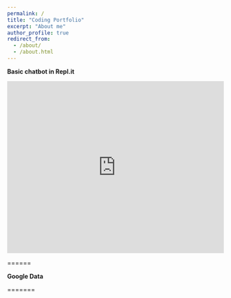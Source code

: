 ```yaml
---
permalink: /
title: "Coding Portfolio"
excerpt: "About me"
author_profile: true
redirect_from: 
  - /about/
  - /about.html
---
```


<b> Basic chatbot in Repl.it </b>

<iframe height="400px" width="100%" src="https://repl.it/@amraSEFEROVIC/Chat-Bot?lite=true" scrolling="no" frameborder="no" allowtransparency="true" allowfullscreen="true" sandbox="allow-forms allow-pointer-lock allow-popups allow-same-origin allow-scripts allow-modals"></iframe>

======

<b> Google Data </b>

=======

  <script type="text/javascript" src="https://ssl.gstatic.com/trends_nrtr/1982_RC01/embed_loader.js"></script>
  <script type="text/javascript">
    trends.embed.renderExploreWidget("TIMESERIES", {"comparisonItem":[{"keyword":"/m/0hvbj","geo":"US","time":"2004-01-01 2019-10-24"},{"keyword":"/m/0hmlc","geo":"US","time":"2004-01-01 2019-10-24"}],"category":0,"property":""}, {"exploreQuery":"date=all&geo=US&q=%2Fm%2F0hvbj,%2Fm%2F0hmlc","guestPath":"https://trends.google.com:443/trends/embed/"});
  </script>


